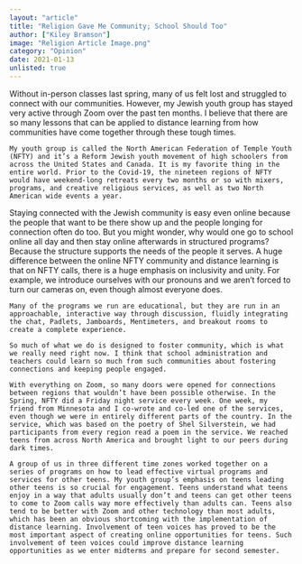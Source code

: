 ```yaml
---
layout: "article"
title: "Religion Gave Me Community; School Should Too"
author: ["Kiley Bramson"]
image: "Religion Article Image.png"
category: "Opinion"
date: 2021-01-13
unlisted: true
---
```


Without in-person classes last spring, many of us felt lost and struggled to connect with our communities. However, my Jewish youth group has stayed very active through Zoom over the past ten months. I believe that there are so many lessons that can be applied to distance learning from how communities have come together through these tough times.

	My youth group is called the North American Federation of Temple Youth (NFTY) and it’s a Reform Jewish youth movement of high schoolers from across the United States and Canada. It is my favorite thing in the entire world. Prior to the Covid-19, the nineteen regions of NFTY would have weekend-long retreats every two months or so with mixers, programs, and creative religious services, as well as two North American wide events a year. 
  
Staying connected with the Jewish community is easy even online because the people that want to be there show up and the people longing for connection often do too. But you might wonder, why would one go to school online all day and then stay online afterwards in structured programs? Because the structure supports the needs of the people it serves. A huge difference between the online NFTY community and distance learning is that on NFTY calls, there is a huge emphasis on inclusivity and unity. For example, we introduce ourselves with our pronouns and we aren’t forced to turn our cameras on, even though almost everyone does. 

	Many of the programs we run are educational, but they are run in an approachable, interactive way through discussion, fluidly integrating the chat, Padlets, Jamboards, Mentimeters, and breakout rooms to create a complete experience. 
 
	So much of what we do is designed to foster community, which is what we really need right now. I think that school administration and teachers could learn so much from such communities about fostering connections and keeping people engaged. 
  
	With everything on Zoom, so many doors were opened for connections between regions that wouldn’t have been possible otherwise. In the Spring, NFTY did a Friday night service every week. One week, my friend from Minnesota and I co-wrote and co-led one of the services, even though we were in entirely different parts of the country. In the service, which was based on the poetry of Shel Silverstein, we had participants from every region read a poem in the service. We reached teens from across North America and brought light to our peers during dark times.
  
	A group of us in three different time zones worked together on a series of programs on how to lead effective virtual programs and services for other teens. My youth group’s emphasis on teens leading other teens is so crucial for engagement. Teens understand what teens enjoy in a way that adults usually don’t and teens can get other teens to come to Zoom calls way more effectively than adults can. Teens also tend to be better with Zoom and other technology than most adults, which has been an obvious shortcoming with the implementation of distance learning. Involvement of teen voices has proved to be the most important aspect of creating online opportunities for teens. Such involvement of teen voices could improve distance learning opportunities as we enter midterms and prepare for second semester.
